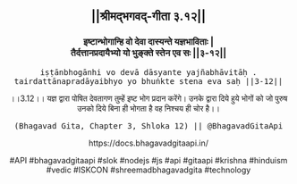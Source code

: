 <center><h2>||श्रीमद्‍भगवद्‍-गीता ३.१२||</h2>
<h3>इष्टान्भोगान्हि वो देवा दास्यन्ते यज्ञभाविताः |<br/>तैर्दत्तानप्रदायैभ्यो यो भुङ्क्ते स्तेन एव सः ||३-१२||</h3>
<pre>iṣṭānbhogānhi vo devā dāsyante yajñabhāvitāḥ .<br/>tairdattānapradāyaibhyo yo bhuṅkte stena eva saḥ ||3-12||</pre>
<p>।।3.12।। यज्ञ द्वारा पोषित देवतागण तुम्हें इष्ट भोग प्रदान करेंगे। उनके द्वारा दिये हुये भोगों को जो पुरुष उनको दिये बिना ही भोगता है वह निश्चय ही चोर है।।</p>
<pre>(Bhagavad Gita, Chapter 3, Shloka 12) || @BhagavadGitaApi</pre><p>https://docs.bhagavadgitaapi.in/</p><p>#API #bhagavadgitaapi #slok #nodejs #js #api #gitaapi #krishna #hinduism #vedic #ISKCON #shreemadbhagavadgita #technology</p></center>